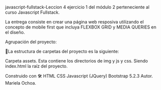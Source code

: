 javascript-fullstack-Leccion 4 ejercicio 1 del módulo 2 perteneciente al curso Javascript Fullstack.

La entrega consiste en crear una página web resposiva utilizando el concepto de mobile first que
incluya FLEXBOX GRID y MEDIA QUERIES en el diseño.

Agrupación del proyecto:

🚀La estructura de carpetas del proyecto es la siguiente:

Carpeta assets. Esta contiene los directorios de img y js y css. Siendo index.html la raíz del proyecto.

Construido con 🛠 HTML CSS Javascript (JQuery) Bootstrap 5.2.3 Autor. Mariela Ochoa.